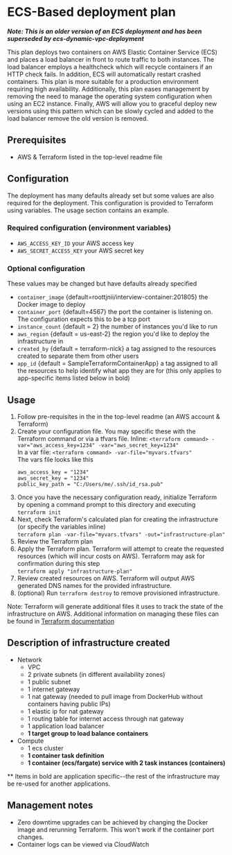 # ECS-Based deployment plan

__*Note: This is an older version of an ECS deployment and has been superseded by ecs-dynamic-vpc-deployment*__

This plan deploys two containers on AWS Elastic Container Service (ECS) and places a load balancer in front to route traffic to both instances. The load balancer employs a healthcheck which will recycle containers if an HTTP check fails. In addition, ECS will automatically restart crashed containers. This plan is more suitable for a production environment requiring high availability. Additionally, this plan eases management by removing the need to manage the operating system configuration when using an EC2 instance. Finally, AWS will allow you to graceful deploy new versions using this pattern which can be slowly cycled and added to the load balancer remove the old version is removed.

## Prerequisites
 - AWS & Terraform listed in the top-level readme file

## Configuration
The deployment has many defaults already set but some values are also required for the deployment. This configuration is provided to Terraform using variables. The usage section contains an example.
### Required configuration (environment variables)
 - `AWS_ACCESS_KEY_ID` your AWS access key
 - `AWS_SECRET_ACCESS_KEY` your AWS secret key
### Optional configuration
These values may be changed but have defaults already specified
 - `container_image` {default=roottjnii/interview-container:201805} the Docker image to deploy
 - `container_port` {default=4567} the port the container is listening on. The configuration expects this to be a tcp port
 - `instance_count` {default = 2} the number of instances you'd like to run
 - `aws_region` {default = us-east-2} the region you'd like to deploy the infrastructure in
 - `created_by` {default = terraform-nick} a tag assigned to the resources created to separate them from other users
 - `app_id` {default = SampleTerraformContainerApp} a tag assigned to all the resources to help identify what app they are for (this only applies to app-specific items listed below in bold)

## Usage
1. Follow pre-requisites in the in the top-level readme (an AWS account & Terraform)
2. Create your configuration file. You may specific these with the Terraform command or via a tfvars file.
Inline: `<terraform command> -var="aws_access_key=1234" -var="aws_secret_key=1234"`  
In a var file: `<terraform command> -var-file="myvars.tfvars"`  
The vars file looks like this
    ```
    aws_access_key = "1234"
    aws_secret_key = "1234"
    public_key_path = "C:/Users/me/.ssh/id_rsa.pub"
    ```
3. Once you have the necessary configuration ready, initialize Terraform by opening a command prompt to this directory and executing  
`terraform init`
4. Next, check Terraform's calculated plan for creating the infrastructure (or specify the variables inline)  
`terraform plan -var-file="myvars.tfvars" -out="infrastructure-plan"`
5. Review the Terraform plan
6. Apply the Terraform plan. Terraform will attempt to create the requested resources (which will incur costs on AWS). Terraform may ask for confirmation during this step  
`terraform apply "infrastructure-plan"`
7. Review created resources on AWS. Terraform will output AWS generated DNS names for the provided infrastructure.
8. (optional) Run `terraform destroy` to remove provisioned infrastructure.

Note: Terraform will generate additional files it uses to track the state of the infrastructure on AWS. Additional information on managing these files can be found in [Terraform documentation](https://www.terraform.io/docs/state/index.html)

## Description of infrastructure created
- Network
  - VPC
  - 2 private subnets (in different availability zones)
  - 1 public subnet
  - 1 internet gateway
  - 1 nat gateway (needed to pull image from DockerHub without containers having public IPs)
  - 1 elastic ip for nat gateway
  - 1 routing table for internet access through nat gateway
  - 1 application load balancer
  - __1 target group to load balance containers__
- Compute
  - 1 ecs cluster
  - __1 container task definition__
  - __1 container (ecs/fargate) service with 2 task instances (containers)__

** Items in bold are application specific--the rest of the infrastructure may be re-used for another applications.

## Management notes
- Zero downtime upgrades can be achieved by changing the Docker image and rerunning Terraform. This won't work if the container port changes.
- Container logs can be viewed via CloudWatch
